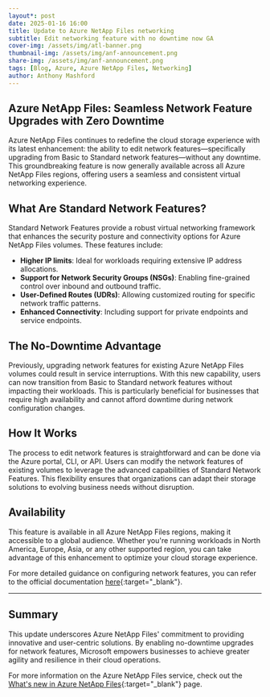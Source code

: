 ```yaml
---
layout*: post
date: 2025-01-16 16:00
title: Update to Azure NetApp Files networking
subtitle: Edit networking feature with no downtime now GA
cover-img: /assets/img/atl-banner.png
thumbnail-img: /assets/img/anf-announcement.png
share-img: /assets/img/anf-announcement.png
tags: [Blog, Azure, Azure NetApp Files, Networking]
author: Anthony Mashford
---
```


## Azure NetApp Files: Seamless Network Feature Upgrades with Zero Downtime

Azure NetApp Files continues to redefine the cloud storage experience with its latest enhancement: the ability to edit network features—specifically upgrading from Basic to Standard network features—without any downtime. This groundbreaking feature is now generally available across all Azure NetApp Files regions, offering users a seamless and consistent virtual networking experience.

## What Are Standard Network Features?

Standard Network Features provide a robust virtual networking framework that enhances the security posture and connectivity options for Azure NetApp Files volumes. These features include:

- **Higher IP limits**: Ideal for workloads requiring extensive IP address allocations.
- **Support for Network Security Groups (NSGs)**: Enabling fine-grained control over inbound and outbound traffic.
- **User-Defined Routes (UDRs)**: Allowing customized routing for specific network traffic patterns.
- **Enhanced Connectivity**: Including support for private endpoints and service endpoints.

## The No-Downtime Advantage

Previously, upgrading network features for existing Azure NetApp Files volumes could result in service interruptions. With this new capability, users can now transition from Basic to Standard network features without impacting their workloads. This is particularly beneficial for businesses that require high availability and cannot afford downtime during network configuration changes.

## How It Works

The process to edit network features is straightforward and can be done via the Azure portal, CLI, or API. Users can modify the network features of existing volumes to leverage the advanced capabilities of Standard Network Features. This flexibility ensures that organizations can adapt their storage solutions to evolving business needs without disruption.

## Availability

This feature is available in all Azure NetApp Files regions, making it accessible to a global audience. Whether you're running workloads in North America, Europe, Asia, or any other supported region, you can take advantage of this enhancement to optimize your cloud storage experience.

For more detailed guidance on configuring network features, you can refer to the official documentation [here](https://learn.microsoft.com/en-us/azure/azure-netapp-files/configure-network-features){:target="_blank"}.

---

## Summary

This update underscores Azure NetApp Files' commitment to providing innovative and user-centric solutions. By enabling no-downtime upgrades for network features, Microsoft empowers businesses to achieve greater agility and resilience in their cloud operations.

For more information on the Azure NetApp Files service, check out the [What's new in Azure NetApp Files](https://learn.microsoft.com/en-us/azure/azure-netapp-files/whats-new){:target="_blank"} page.
